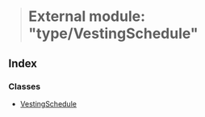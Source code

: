 > # External module: "type/VestingSchedule"

## Index

### Classes

* [VestingSchedule](../classes/_type_vestingschedule_.vestingschedule.md)